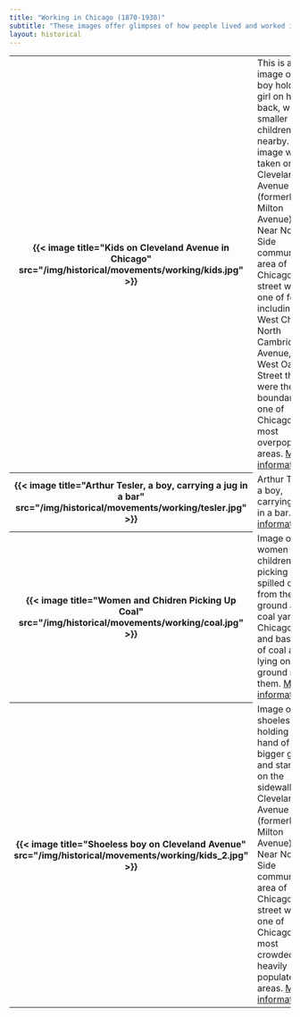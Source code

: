 ```yaml
---
title: "Working in Chicago (1870-1930)"
subtitle: "These images offer glimpses of how people lived and worked in Chicago."
layout: historical
---
```


<table class="table is-hoverable">
  <tbody>
    <tr>
      <th>{{< image title="Kids on Cleveland Avenue in Chicago" src="/img/historical/movements/working/kids.jpg" >}}</th>
      <td>This is an image of a boy holding a girl on his back, with two smaller children nearby. This image was taken on Cleveland Avenue (formerly Milton Avenue) in the Near North Side community area of Chicago. This street was one of four, including West Chicago, North Cambridge Avenue, and West Oak Street that were the boundaries of one of Chicago's most overpopulated areas. <a href="/historical/timeline/1914/91">More information</a>.</td>
    </tr>
    <tr>
      <th>{{< image title="Arthur Tesler, a boy, carrying a jug in a bar" src="/img/historical/movements/working/tesler.jpg" >}}</th>
      <td>Arthur Tesler, a boy, carrying a jug in a bar. <a href="/historical/timeline/1910/30">More information</a>.</td>
    </tr>
    <tr>
      <th>{{< image title="Women and Chidren Picking Up Coal" src="/img/historical/movements/working/coal.jpg" >}}</th>
      <td>Image of women and children picking up spilled coal from the ground at the coal yards in Chicago. Bags and baskets of coal are lying on the ground near them. <a href="/historical/timeline/1902/52">More information</a>.</td>
    </tr>
    <tr>
      <th>{{< image title="Shoeless boy on Cleveland Avenue" src="/img/historical/movements/working/kids_2.jpg" >}}</th>
      <td>Image of a shoeless boy, holding the hand of a bigger girl and standing on the sidewalk of Cleveland Avenue (formerly Milton Avenue) in the Near North Side community area of Chicago. This street was in one of Chicago's most crowded, and heavily populated areas. <a href="/historical/timeline/1914/92">More information</a>.</td>
    </tr>
  </tbody>
</table>
